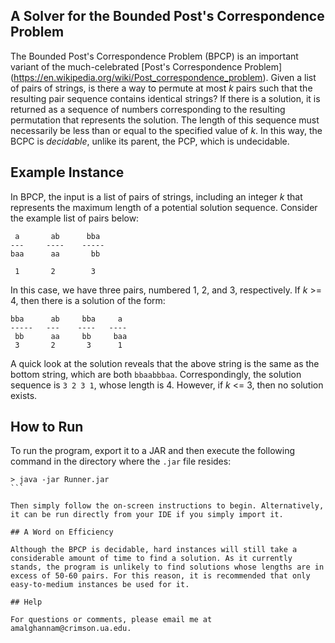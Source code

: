 ## A Solver for the Bounded Post's Correspondence Problem 
The Bounded Post's Correspondence Problem (BPCP) is an important variant of the much-celebrated [Post's Correspondence Problem] (https://en.wikipedia.org/wiki/Post_correspondence_problem). Given a list of pairs of strings, is there a way to permute at most *k* pairs such that the resulting pair sequence contains identical strings? If there is a solution, it is returned as a sequence of numbers corresponding to the resulting permutation that represents the solution. The length of this sequence must necessarily be less than or equal to the specified value of *k*. In this way, the BCPC is *decidable*, unlike its parent, the PCP, which is undecidable.

## Example Instance 

In BPCP, the input is a list of pairs of strings, including an integer *k* that represents the maximum length of a potential solution sequence. Consider the example list of pairs below:

```
 a       ab      bba
---     ----    -----
baa      aa       bb
 
 1       2        3
```

In this case, we have three pairs, numbered 1, 2, and 3, respectively. If *k* >= 4, then there is a solution of the form:

```
bba      ab     bba     a
-----   ---    ----   ----
 bb      aa     bb     baa
 3       2       3      1
```

A quick look at the solution reveals that the above string is the same as the bottom string, which are both ```bbaabbbaa```. Correspondingly, the solution sequence is ```3 2 3 1```, whose length is 4. However, if *k* <= 3, then no solution exists.

## How to Run 

To run the program, export it to a JAR and then execute the following command in the directory where the ```.jar``` file resides:

````
> java -jar Runner.jar 
```

Then simply follow the on-screen instructions to begin. Alternatively, it can be run directly from your IDE if you simply import it. 

## A Word on Efficiency 

Although the BPCP is decidable, hard instances will still take a considerable amount of time to find a solution. As it currently stands, the program is unlikely to find solutions whose lengths are in excess of 50-60 pairs. For this reason, it is recommended that only easy-to-medium instances be used for it. 

## Help 

For questions or comments, please email me at amalghannam@crimson.ua.edu. 


